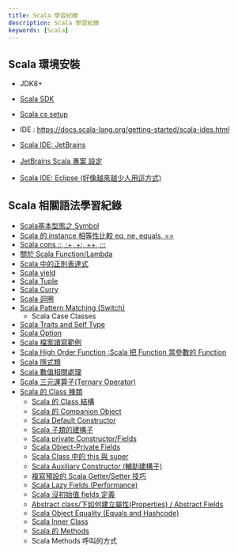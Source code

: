 ```yaml
---
title: Scala 學習紀錄
description: Scala 學習紀錄
keywords: [Scala]
---
```


## Scala 環境安裝
* JDK8+
* [Scala SDK](https://www.scala-lang.org/)
* [Scala cs setup](https://www.scala-lang.org/download/)

* IDE : https://docs.scala-lang.org/getting-started/scala-ides.html
* [Scala IDE: JetBrains](./Scala_IDE_JetBrains)
* [JetBrains Scala 專案 設定](./Create_JetBrains_Scala_Maven_Project)
* [Scala IDE: Eclipse \(好像越來越少人用這方式)](./Scala_IDE_Eclipse)


## Scala 相關語法學習紀錄
* [Scala基本型態之 Symbol](./Scala_Symbol)
* [Scala 的 instance 相等性比較 eq, ne, equals, ==](./Scala_Instance_equals)
* [Scala cons ::, :+, +:, ++, :::](./Scala_Cons)
* [關於 Scala Function/Lambda](./Scala_Function_Lambda)
* [Scala 中的正則表達式](./Scala_Regex)
* [Scala yield](./Scala_Yield)
* [Scala Tuple](./Scala_Tuple)
* [Scala Curry](./Scala_Curry)
* [Scala 迴圈](./Scala_Loop)
* [Scala Pattern Matching \(Switch)](./Scala_Switch)
    * Scala Case Classes
* [Scala Traits and Self Type](./Scala_Trait_SelfType)
* [Scala Option](./Scala_Option)
* [Scala 檔案讀寫範例](./Scala_File_Read_Write)
* [Scala High Order Function :Scala 把 Function 當參數的 Function](./Scala_High_Order_Function)
* [Scala 隱式類](./Scala_Implicit_Class)
* [Scala 數值相關處理](./Scala_Numeric_Operation)
* [Scala 三元運算子\(Ternary Operator)](./Scala_Ternary_Operator)
* [Scala 的 Class 種類](./Scala_Class)
    * [Scala 的 Class 結構](./Scala_Class#scala_class_structure)
    * [Scala 的 Companion Object](./Scala_Class#scala_Companion_Object)
    * [Scala Default Constructor](./Scala_Class#scala_Default_Constructor)
    * [Scala 子類的建構子](./Scala_Class#scala_sub_constructor)
    * [Scala private Constructor/Fields](./Scala_Class#scala_private_constructor)
    * [Scala Object-Private Fields](./Scala_Class#scala_object_private_fields)
    * [Scala Class 中的 this 與 super](./Scala_Class#scala_this_super)
    * [Scala Auxiliary Constructor \(輔助建構子)](./Scala_Class#scala_Auxiliary_Constructor)
    * [複寫預設的 Scala Getter/Setter 技巧](./Scala_Class#scala_get_set)
    * [Scala Lazy Fields \(Performance)](./Scala_Class#scala_lazy_field)
    * [Scala 沒初始值 fields 定義](./Scala_Class#scala_field_init)
    * [Abstract class/下如何建立屬性\(Properties) / Abstract Fields](./Scala_Class#scala_abstract)
    * [Scala Object Equality \(Equals and Hashcode)](./Scala_Class#scala_obj_equality)
    * [Scala Inner Class](./Scala_Class#scala_inner_class)
    * [Scala 的 Methods](./Scala_Class#scala_method)
    * Scala Methods 呼叫的方式
